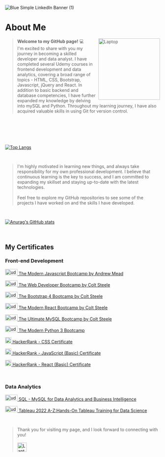 ![Blue Simple LinkedIn Banner (1)](https://user-images.githubusercontent.com/35004717/235501458-688194f9-14a3-42ec-8246-6490f643fe78.png)


# About Me
<div>
<blockquote> <img align='right' src="https://i.pinimg.com/736x/ac/e8/66/ace866978cff0df3c390d98ce354737a.jpg" alt="Laptop" width="200" height="200"> <strong>Welcome to my GitHub page!</strong> 💻 </br> I'm excited to share with you my journey in becoming a skilled developer and data analyst. I have completed several Udemy courses in frontend development and data analytics, covering a broad range of topics - HTML, CSS, Bootstrap, Javascript, jQuery and React. In addition to basic backend and database competencies, I have further expanded my knowledge by delving into mySQL and Python. Throughout my learning journey, I have also acquired valuable skills in using Git for version control. 

</blockquote>

</div>
</br>

#


</br>




[![Top Langs](https://github-readme-stats.vercel.app/api/top-langs/?username=agiwunderlich&hide=glsl,ejs,scss,typescript&langs_count=3)](https://github.com/agiwunderlich/github-readme-stats)

</br>

> I'm highly motivated in learning new things, and always take responsibility for my own professional development. 
I believe that continuous learning is the key to success, and I am committed to expanding my skillset and staying up-to-date with the latest technologies. </br> </br> Feel free to explore my GitHub repositories to see some of the projects I have worked on and the skills I have developed. 

</br>


[![Anurag's GitHub stats](https://github-readme-stats.vercel.app/api?username=agiwunderlich&show_icons=true&theme=swift&rank_icon=github)](https://github.com/agiwunderlich/github-readme-stats)

</br>

<h2>My Certificates </h2>

<h3>Front-end Development</h3>


<a href="https://www.udemy.com/certificate/UC-f97ed5cb-0ccf-463a-9eae-fc33493a5e4c/"><img src="https://cdn2.downdetector.com/static/uploads/logo/UDEMY_3_0KKraw2.png" alt="udemy" width="40" height="20"> The Modern Javascript Bootcamp by Andrew Mead  </a>


<a href="https://www.udemy.com/certificate/UC-7be86bf2-4c62-45ea-805d-f523e36b2493/"><img src="https://cdn2.downdetector.com/static/uploads/logo/UDEMY_3_0KKraw2.png" alt="udemy" width="40" height="20"> The Web Developer Bootcamp by Colt Steele </a>



<a href="https://www.udemy.com/certificate/UC-e42df23a-40de-4918-ac07-121e75b6b557/"><img src="https://cdn2.downdetector.com/static/uploads/logo/UDEMY_3_0KKraw2.png" alt="udemy" width="40" height="20"> The Bootstrap 4 Bootcamp by Colt Steele </a>

<a href="https://www.udemy.com/certificate/UC-e0ad735d-133d-4121-b9a4-b03ab33453c1/"><img src="https://cdn2.downdetector.com/static/uploads/logo/UDEMY_3_0KKraw2.png" alt="udemy" width="40" height="20"> The Modern React Bootcamp by Colt Steele </a>

<a href="https://www.udemy.com/certificate/UC-ffdccfe8-3879-4efd-bed5-a584181527d3/"><img src="https://cdn2.downdetector.com/static/uploads/logo/UDEMY_3_0KKraw2.png" alt="udemy" width="40" height="20"> The Ultimate MySQL Bootcamp by Colt Steele </a>

<a href="https://udemy-certificate.s3.amazonaws.com/pdf/UC-f2243333-bdc5-442a-a1c0-0bd4f9042fb0.pdf"><img src="https://cdn2.downdetector.com/static/uploads/logo/UDEMY_3_0KKraw2.png" alt="udemy" width="40" height="20"> The Modern Python 3 Bootcamp </a>

<a href="https://www.hackerrank.com/certificates/c7ce3c423541"><img src="https://cdn-1.webcatalog.io/catalog/hackerrank/hackerrank-icon-filled.png" alt="hackerrank" width="20" height="20"> HackerRank - CSS Certificate </a>

<a href="https://www.hackerrank.com/certificates/d02ad563020a"><img src="https://cdn-1.webcatalog.io/catalog/hackerrank/hackerrank-icon-filled.png" alt="hackerrank" width="20" height="20"> HackerRank - JavaScript (Basic) Certificate </a>

<a href="https://www.hackerrank.com/certificates/ad9236140547"><img src="https://cdn-1.webcatalog.io/catalog/hackerrank/hackerrank-icon-filled.png" alt="hackerrank" width="20" height="20"> HackerRank - React (Basic) Certificate </a>


</br>
<h3>Data Analytics</h3>

<a href="https://www.udemy.com/certificate/UC-2c882fc9-aec8-47e1-ad52-cf68fef233ce/"><img src="https://cdn2.downdetector.com/static/uploads/logo/UDEMY_3_0KKraw2.png" alt="udemy" width="40" height="20"> SQL - MySQL for Data Analytics and Business Intelligence </a>

<a href="https://www.udemy.com/certificate/UC-265ab474-b100-4233-a0a2-0a48704d0f96/"><img src="https://cdn2.downdetector.com/static/uploads/logo/UDEMY_3_0KKraw2.png" alt="udemy" width="40" height="20"> Tableau 2022 A-Z:Hands-On Tableau Training for Data Science </a>

</br>
<blockquote> 
Thank you for visiting my page, and I look forward to connecting with you!
</br>
</br>
<a href="https://www.linkedin.com/in/agnes-wunderlich/" ><img align="center" src="https://upload.wikimedia.org/wikipedia/commons/thumb/c/ca/LinkedIn_logo_initials.png/800px-LinkedIn_logo_initials.png" alt="Laptop" width="30" height="30"></a>
 

       
</blockquote> 

